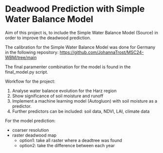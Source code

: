 # Deadwood Prediction with Simple Water Balance Model

Aim of this project is, to include the Simple Water Balance Model (Source) in order to improve the deadwood prediction. 

The calibration for the Simple Water Balance Model was done for Germany in the following repository: 
https://github.com/JohannaTrost/MSC24-WBM/tree/main

The final paramenter combination for the model is found in the final_model.py script. 

Workflow for the project: 
1. Analyse water balance evolution for the Harz region
2. Show significance of soil moisture and runoff
3. Implement a machine learning model (Autogluon) with soil moisture as a predictor.
4. Further predictors can be included: soil data, NDVI, LAI, climate data


For the model prediction: 
* coarser resolution
* raster deadwood map
    * option1: take all raster where a deadtree was found 
    + option2: take the difference between each year 


